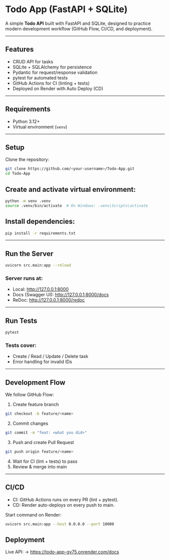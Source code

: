 # Todo App (FastAPI + SQLite)

A simple **Todo API** built with FastAPI and SQLite, designed to practice modern development workflow (GitHub Flow, CI/CD, and deployment).

---

## Features
- CRUD API for tasks
- SQLite + SQLAlchemy for persistence
- Pydantic for request/response validation
- pytest for automated tests
- GitHub Actions for CI (linting + tests)
- Deployed on Render with Auto Deploy (CD)

---

## Requirements
- Python 3.12+
- Virtual environment (`venv`)

---

## Setup

Clone the repository:

```bash
git clone https://github.com/<your-username>/Todo-App.git
cd Todo-App
```

## Create and activate virtual environment:
```bash
python -m venv .venv
source .venv/bin/activate  # On Windows: .venv\Scripts\activate
```

## Install dependencies:
```bash
pip install -r requirements.txt
```

---

## Run the Server
```bash
uvicorn src.main:app --reload
```

### Server runs at:
- Local: http://127.0.0.1:8000
- Docs (Swagger UI): http://127.0.0.1:8000/docs
- ReDoc: http://127.0.0.1:8000/redoc

---

## Run Tests
```bash
pytest
```

### Tests cover:
- Create / Read / Update / Delete task
- Error handling for invalid IDs

---

## Development Flow
We follow GitHub Flow:
1. Create feature branch
```bash
git checkout -b feature/<name>
```
2. Commit changes
```bash
git commit -m "feat: <what you did>"
```
3. Push and create Pull Request
```bash
git push origin feature/<name>
```
4. Wait for CI (lint + tests) to pass
5. Review & merge into main

---

## CI/CD
- CI: GitHub Actions runs on every PR (lint + pytest).
- CD: Render auto-deploys on every push to main.

Start command on Render:
```bash
uvicorn src.main:app --host 0.0.0.0 --port 10000
```

## Deployment
Live API:
-> https://todo-app-gv75.onrender.com/docs
